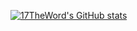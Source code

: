 [![17TheWord's GitHub stats](https://github-readme-stats.vercel.app/api?username=17TheWord&count_private=true&show_icons=true&theme=synthwave)](https://github.com/anuraghazra/github-readme-stats)
